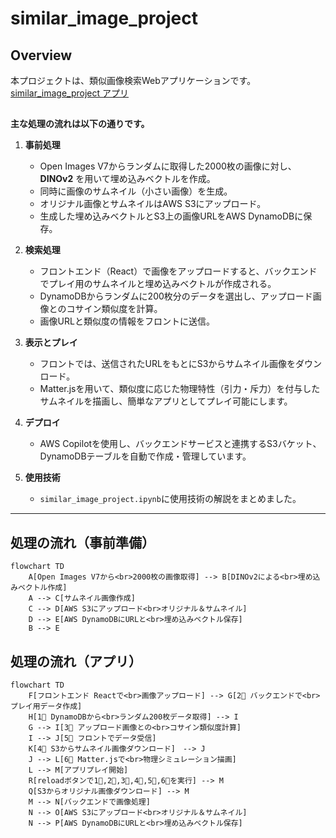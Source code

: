 # similar_image_project

## Overview
本プロジェクトは、類似画像検索Webアプリケーションです。  
[similar_image_project アプリ](https://your-app-url.example.com)
##
**主な処理の流れは以下の通りです。**

1. **事前処理**  
   - Open Images V7からランダムに取得した2000枚の画像に対し、**DINOv2** を用いて埋め込みベクトルを作成。
   - 同時に画像のサムネイル（小さい画像）を生成。
   - オリジナル画像とサムネイルはAWS S3にアップロード。
   - 生成した埋め込みベクトルとS3上の画像URLをAWS DynamoDBに保存。

2. **検索処理**  
   - フロントエンド（React）で画像をアップロードすると、バックエンドでプレイ用のサムネイルと埋め込みベクトルが作成される。
   - DynamoDBからランダムに200枚分のデータを選出し、アップロード画像とのコサイン類似度を計算。
   - 画像URLと類似度の情報をフロントに送信。

3. **表示とプレイ**  
   - フロントでは、送信されたURLをもとにS3からサムネイル画像をダウンロード。
   - Matter.jsを用いて、類似度に応じた物理特性（引力・斥力）を付与したサムネイルを描画し、簡単なアプリとしてプレイ可能にします。

4. **デプロイ**  
   - AWS Copilotを使用し、バックエンドサービスと連携するS3バケット、DynamoDBテーブルを自動で作成・管理しています。
  
5. **使用技術**
   - `similar_image_project.ipynb`に使用技術の解説をまとめました。

---

   ## 処理の流れ（事前準備）

```mermaid
flowchart TD
    A[Open Images V7から<br>2000枚の画像取得] --> B[DINOv2による<br>埋め込みベクトル作成]
    A --> C[サムネイル画像作成]
    C --> D[AWS S3にアップロード<br>オリジナル＆サムネイル]
    D --> E[AWS DynamoDBにURLと<br>埋め込みベクトル保存]
    B --> E

```
## 処理の流れ（アプリ）

```mermaid
flowchart TD
    F[フロントエンド Reactで<br>画像アップロード] --> G[2⃣ バックエンドで<br>プレイ用データ作成]
    H[1⃣ DynamoDBから<br>ランダム200枚データ取得] --> I
    G --> I[3⃣ アップロード画像との<br>コサイン類似度計算]
    I --> J[5⃣ フロントでデータ受信]
    K[4⃣ S3からサムネイル画像ダウンロード]　--> J
    J --> L[6⃣ Matter.jsで<br>物理シミュレーション描画]
    L --> M[アプリプレイ開始]
    R[reloadボタンで1⃣,2⃣,3⃣,4⃣,5⃣,6⃣を実行] --> M
    Q[S3からオリジナル画像ダウンロード] --> M
    M --> N[バックエンドで画像処理]
    N --> O[AWS S3にアップロード<br>オリジナル＆サムネイル]
    N --> P[AWS DynamoDBにURLと<br>埋め込みベクトル保存]
```
